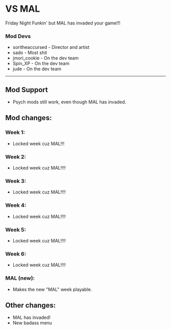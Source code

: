 # VS MAL
Friday Night Funkin' but MAL has invaded your game!!!

### Mod Devs
* soritheaccursed - Director and artist
* sado - Most shit
* jmori_cookie - On the dev team
* Spin_XP - On the dev team
* jude - On the dev team
_____________________________________

## Mod Support
* Psych mods still work, even though MAL has invaded.

## Mod changes:
### Week 1:
  * Locked week cuz MAL!!!
### Week 2:
  * Locked week cuz MAL!!!!
### Week 3:
  * Locked week cuz MAL!!!!
### Week 4:
  * Locked week cuz MAL!!!!
### Week 5:
  * Locked week cuz MAL!!!!
### Week 6:
  * Locked week cuz MAL!!!!
### MAL (new):
  * Makes the new "MAL" week playable.

## Other changes:
* MAL has invaded!
* New badass menu
